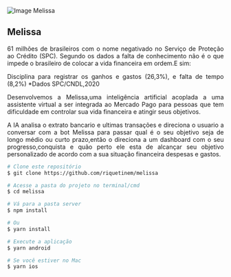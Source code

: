 ![Image Melissa](https://ibb.co/sRXYCmG)

## Melissa

<p align="justify">61 milhões de brasileiros com o nome negativado no Serviço de Proteção ao Crédito (SPC). Segundo os dados a falta de conhecimento não é o que impede o brasileiro de colocar a vida financeira em ordem.E sim:</p>
 <p align="justify">Disciplina para registrar os ganhos e gastos (26,3%), e falta de tempo (8,2%) *Dados SPC/CNDL,2020</p>

<p align="justify"> Desenvolvemos a Melissa,uma inteligência artificial acoplada a uma assistente virtual a ser integrada ao Mercado Pago para pessoas que tem dificuldade em controlar sua vida financeira e atingir seus objetivos.​</p>

<p align="justify"> A IA analisa o extrato bancario e ultimas transações e direciona o usuario a conversar com a bot Melissa para passar qual é o seu objetivo seja de longo médio ou curto prazo,então o direciona a um dashboard com o seu progresso,conquista e quão perto ele esta de alcançar seu objetivo personalizado de acordo com a sua situação financeira despesas e gastos.​ </p>

```bash
# Clone este repositório
$ git clone https://github.com/riquetinem/melissa

# Acesse a pasta do projeto no terminal/cmd
$ cd melissa

# Vá para a pasta server
$ npm install

# Ou
$ yarn install

# Execute a aplicação
$ yarn android

# Se você estiver no Mac
$ yarn ios

```
